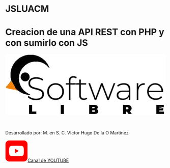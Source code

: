 # JSLUACM
# Creacion de una API REST con PHP y con sumirlo con JS <br>
<p align="center">
  <img src="https://github.com/hugo4295/JSLUACM/blob/main/assets/soft%20libre.png">
</p>
<br>

Desarrollado por: M. en S. C. VIctor Hugo De la O Martínez
<p align="left">
  <a href="https://youtube.com/hugo4295"><img width="70" height="70" src="https://github.com/hugo4295/JSLUACM/blob/main/assets/youtube_social_squircle_red.png">Canal de YOUTUBE</a>
</p>
